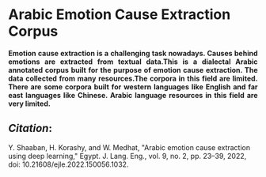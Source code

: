# Arabic Emotion Cause Extraction Corpus
<p align="justify"><strong>Emotion cause extraction is a challenging task nowadays. Causes behind emotions are extracted from textual data.This is a dialectal Arabic annotated corpus built for the purpose of emotion cause extraction. The data collected from many resources.The corpora in this field are limited. There are some corpora built for western languages like English and far east languages like Chinese. Arabic language resources in this field are very limited.</strong></p>



## <em>Citation</em>: 

Y. Shaaban, H. Korashy, and W. Medhat, "Arabic emotion cause extraction using deep learning," Egypt. J. Lang. Eng., vol. 9, no. 2, pp. 23–39, 2022, doi: 10.21608/ejle.2022.150056.1032.

